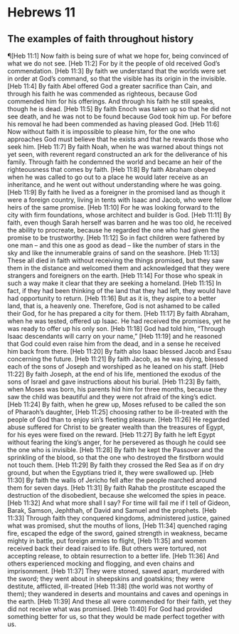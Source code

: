 # Hebrews 11

## The examples of faith throughout history
¶[Heb 11:1] Now faith is being sure of what we hope for, being convinced of what we do not see.
[Heb 11:2] For by it the people of old received God’s commendation.
[Heb 11:3] By faith we understand that the worlds were set in order at God’s command, so that the visible has its origin in the invisible.
[Heb 11:4] By faith Abel offered God a greater sacrifice than Cain, and through his faith he was commended as righteous, because God commended him for his offerings. And through his faith he still speaks, though he is dead.
[Heb 11:5] By faith Enoch was taken up so that he did not see death, and he was not to be found because God took him up. For before his removal he had been commended as having pleased God.
[Heb 11:6] Now without faith it is impossible to please him, for the one who approaches God must believe that he exists and that he rewards those who seek him.
[Heb 11:7] By faith Noah, when he was warned about things not yet seen, with reverent regard constructed an ark for the deliverance of his family. Through faith he condemned the world and became an heir of the righteousness that comes by faith.
[Heb 11:8] By faith Abraham obeyed when he was called to go out to a place he would later receive as an inheritance, and he went out without understanding where he was going.
[Heb 11:9] By faith he lived as a foreigner in the promised land as though it were a foreign country, living in tents with Isaac and Jacob, who were fellow heirs of the same promise.
[Heb 11:10] For he was looking forward to the city with firm foundations, whose architect and builder is God.
[Heb 11:11] By faith, even though Sarah herself was barren and he was too old, he received the ability to procreate, because he regarded the one who had given the promise to be trustworthy.
[Heb 11:12] So in fact children were fathered by one man – and this one as good as dead – like the number of stars in the sky and like the innumerable grains of sand on the seashore.
[Heb 11:13] These all died in faith without receiving the things promised, but they saw them in the distance and welcomed them and acknowledged that they were strangers and foreigners on the earth.
[Heb 11:14] For those who speak in such a way make it clear that they are seeking a homeland.
[Heb 11:15] In fact, if they had been thinking of the land that they had left, they would have had opportunity to return.
[Heb 11:16] But as it is, they aspire to a better land, that is, a heavenly one. Therefore, God is not ashamed to be called their God, for he has prepared a city for them.
[Heb 11:17] By faith Abraham, when he was tested, offered up Isaac. He had received the promises, yet he was ready to offer up his only son.
[Heb 11:18] God had told him, “Through Isaac descendants will carry on your name,”
[Heb 11:19] and he reasoned that God could even raise him from the dead, and in a sense he received him back from there.
[Heb 11:20] By faith also Isaac blessed Jacob and Esau concerning the future.
[Heb 11:21] By faith Jacob, as he was dying, blessed each of the sons of Joseph and worshiped as he leaned on his staff.
[Heb 11:22] By faith Joseph, at the end of his life, mentioned the exodus of the sons of Israel and gave instructions about his burial.
[Heb 11:23] By faith, when Moses was born, his parents hid him for three months, because they saw the child was beautiful and they were not afraid of the king’s edict.
[Heb 11:24] By faith, when he grew up, Moses refused to be called the son of Pharaoh’s daughter,
[Heb 11:25] choosing rather to be ill-treated with the people of God than to enjoy sin’s fleeting pleasure.
[Heb 11:26] He regarded abuse suffered for Christ to be greater wealth than the treasures of Egypt, for his eyes were fixed on the reward.
[Heb 11:27] By faith he left Egypt without fearing the king’s anger, for he persevered as though he could see the one who is invisible.
[Heb 11:28] By faith he kept the Passover and the sprinkling of the blood, so that the one who destroyed the firstborn would not touch them.
[Heb 11:29] By faith they crossed the Red Sea as if on dry ground, but when the Egyptians tried it, they were swallowed up.
[Heb 11:30] By faith the walls of Jericho fell after the people marched around them for seven days.
[Heb 11:31] By faith Rahab the prostitute escaped the destruction of the disobedient, because she welcomed the spies in peace.
[Heb 11:32] And what more shall I say? For time will fail me if I tell of Gideon, Barak, Samson, Jephthah, of David and Samuel and the prophets.
[Heb 11:33] Through faith they conquered kingdoms, administered justice, gained what was promised, shut the mouths of lions,
[Heb 11:34] quenched raging fire, escaped the edge of the sword, gained strength in weakness, became mighty in battle, put foreign armies to flight,
[Heb 11:35] and women received back their dead raised to life. But others were tortured, not accepting release, to obtain resurrection to a better life.
[Heb 11:36] And others experienced mocking and flogging, and even chains and imprisonment.
[Heb 11:37] They were stoned, sawed apart, murdered with the sword; they went about in sheepskins and goatskins; they were destitute, afflicted, ill-treated
[Heb 11:38] (the world was not worthy of them); they wandered in deserts and mountains and caves and openings in the earth.
[Heb 11:39] And these all were commended for their faith, yet they did not receive what was promised.
[Heb 11:40] For God had provided something better for us, so that they would be made perfect together with us.
